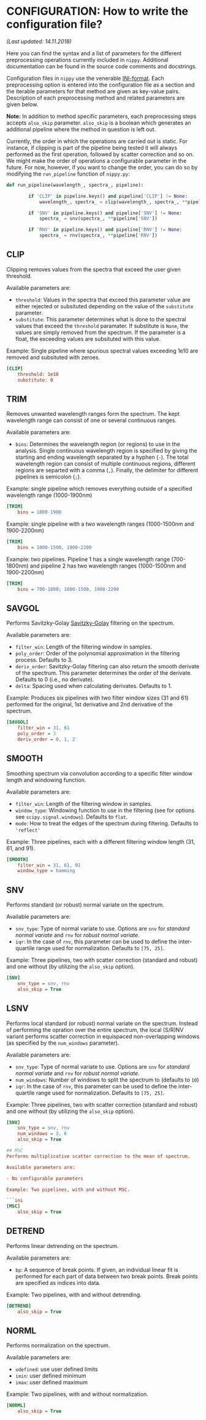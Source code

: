 # CONFIGURATION: How to write the configuration file?

_(Last updated: 14.11.2018)_

Here you can find the syntax and a list of parameters for the different preprocessing operations currently included in `nippy`. Additional documentation can be found in the source code comments and docstrings.

Configuration files in `nippy` use the venerable [INI-format](https://en.wikipedia.org/wiki/INI_file). Each preprocessing option is entered into the configuration file as a section and the iterable parameters for that method are given as key-value pairs. Description of each preprocessing method and related parameters are given below.

**Note:** In addition to method specific parameters, each preprocessing steps accepts `also_skip` parameter. `also_skip` is a boolean which generates an additional pipeline where the method in question is left out.

Currently, the order in which the operations are carried out is static. For instance, if clipping is part of the pipeline being tested it will always performed as the first operation, followed by scatter correction and so on. We might make the order of operations a configurable parameter in the future. For now, however, if you want to change the order, you can do so by modifying the `run_pipeline` function of `nippy.py`:

```python
def run_pipeline(wavelength_, spectra_, pipeline):

        if 'CLIP' in pipeline.keys() and pipeline['CLIP'] != None:
            wavelength_, spectra_ = clip(wavelength_, spectra_, **pipeline['CLIP'])

        if 'SNV' in pipeline.keys() and pipeline['SNV'] != None:
            spectra_ = snv(spectra_, **pipeline['SNV'])

        if 'RNV' in pipeline.keys() and pipeline['RNV'] != None:
            spectra_ = rnv(spectra_, **pipeline['RNV'])
```

## CLIP
Clipping removes values from the spectra that exceed the user given threshold. 

Available parameters are:

- `threshold`: Values in the spectra that exceed this parameter value are either rejected or subsituted depending on the value of the `substitute` parameter.
- `substitute`: This parameter determines what is done to the spectral values that exceed the `threshold` paramater. If substitute is `None`, the values are simply removed from the spectrum. If the parameter is a float, the exceeding values are subsituted with this value.

Example: Single pipeline where spurious spectral values exceeding 1e10 are removed and subsituted with zeroes.
```ini
[CLIP]
    threshold: 1e10
    substitute: 0
```

## TRIM
Removes unwanted wavelength ranges form the spectrum. The kept wavelength range can consist of one or several continuous ranges.

Available parameters are:

- `bins`: Determines the wavelength region (or regions) to use in the analysis. Single continuous wavelength region is specified by giving the starting and ending wavelength separated by a hyphen (`-`). The total wavelength region can consist of multiple continuous regions, different regions are separted with a comma (`,`). Finally, the delimiter for different pipelines is semicolon (`;`).

Example: single pipeline which removes everything outside of a specified wavelength range (1000-1900nm)
```ini
[TRIM]
    bins = 1000-1900
```
Example: single pipeline with a two wavelength ranges (1000-1500nm and 1900-2200nm)
```ini
[TRIM]
    bins = 1000-1500, 1900-2200
```
Example: two pipelines. Pipeline 1 has a single wavelength range (700-1800nm) and pipeline 2  has two wavelength ranges (1000-1500nm and 1900-2200nm)
```ini
[TRIM]
    bins = 700-1800; 1000-1500, 1900-2200
```

## SAVGOL
Performs Savitzky-Golay [Savitzky-Golay](https://en.wikipedia.org/wiki/Savitzky%E2%80%93Golay_filter) filtering on the spectrum.

Available parameters are:

- `filter_win`: Length of the filtering window in samples.
- `poly_order`: Order of the polynomial approximation in the filtering process. Defaults to 3.
- `deriv_order`: Savitzky-Golay filtering can also return the smooth derivate of the spectrum. This parameter determines the order of the derivate. Defaults to 0 (i.e., no derivate).
- `delta`: Spacing used when calculating derivates. Defaults to 1.

Example: Produces six pipelines with two filter window sizes (31 and 61) performed for the original, 1st derivative and 2nd derivative of the spectrum.

```ini
[SAVGOL]
    filter_win = 31, 61
    poly_order = 3
    deriv_order = 0, 1, 2
```

## SMOOTH
Smoothing spectrum via convolution according to a specific filter window length and windowing function.

Available parameters are:

- `filter_win`: Length of the filtering window in samples.
- `window_type`: Windowing function to use in the filtering (see for options see `scipy.signal.windows`). Defaults to `flat`.
- `mode`: How to treat the edges of the spectrum during filtering. Defaults to `'reflect'`

Example: Three pipelines, each with a different filtering window length (31, 61, and 91).

```ini
[SMOOTH]
    filter_win = 31, 61, 91
    window_type = hamming
```

## SNV
Performs standard (or robust) normal variate on the spectrum.

Available parameters are:

- `snv_type`: Type of normal variate to use. Options are `snv` for _standard normal variate_ and `rnv` for _robust normal variate_.
- `iqr`: In the case of `rnv`, this parameter can be used to define the inter-quartile range used for normalization. Defaults to `[75, 25]`.

Example: Three pipelines, two with scatter correction (standard and robust) and one without (by utilizing the `also_skip` option).

```ini
[SNV]
    snv_type = snv, rnv
    also_skip = True
```

## LSNV
Performs local standard (or robust) normal variate on the spectrum. Instead of performing the opration over the entire spectrum, the local (S/R)NV variant performs scatter correction in equispaced non-overlapping windows (as specified by the `num_windows` parameter).

Available parameters are:

- `snv_type`: Type of normal variate to use. Options are `snv` for _standard normal variate_ and `rnv` for _robust normal variate_.
- `num_windows`: Number of windows to split the spectrum to (defaults to `10`)
- `iqr`: In the case of `rnv`, this parameter can be used to define the inter-quartile range used for normalization. Defaults to `[75, 25]`.

Example: Three pipelines, two with scatter correction (standard and robust) and one without (by utilizing the `also_skip` option).

```ini
[SNV]
    snv_type = snv, rnv
    num_windows = 3, 6
    also_skip = True

## MSC
Performs multiplicative scatter correction to the mean of spectrum.

Available parameters are:

- No configurable parameters

Example: Two pipelines, with and without MSC.

```ini
[MSC]
    also_skip = True
```

## DETREND
Performs linear detrending on the spectrum.

Available parameters are:

- `bp`: A sequence of break points. If given, an individual linear fit is performed for each part of data between two break points. Break points are specified as indices into data.

Example: Two pipelines, with and without detrending.

```ini
[DETREND]
    also_skip = True
```

## NORML
Performs normalization on the spectrum.

Available parameters are:
- `udefined`: use user defined limits
- `imin`: user defined minimum
- `imax`: user defined maximum

Example: Two pipelines, with and without normalization.

```ini
[NORML]
    also_skip = True
```
